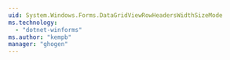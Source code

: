 ```yaml
---
uid: System.Windows.Forms.DataGridViewRowHeadersWidthSizeMode
ms.technology: 
  - "dotnet-winforms"
ms.author: "kempb"
manager: "ghogen"
---
```

